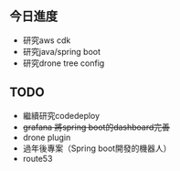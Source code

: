 ## 今日進度
- 研究aws cdk
- 研究java/spring boot
- 研究drone tree config

## TODO
- 繼續研究codedeploy
- ~~grafana 將spring boot的dashboard完善~~
- drone plugin
- 過年後專案（Spring boot開發的機器人）
- route53